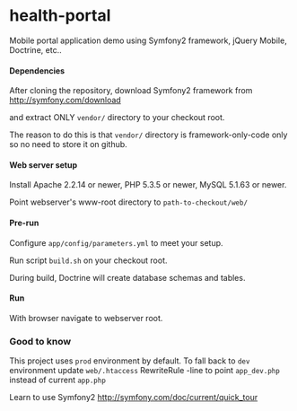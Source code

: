 health-portal
=============

Mobile portal application demo using Symfony2 framework, jQuery Mobile, Doctrine, etc..

#### Dependencies ####

After cloning the repository, download Symfony2 framework from http://symfony.com/download

and extract ONLY `vendor/` directory to your checkout root.

The reason to do this is that `vendor/` directory is framework-only-code only so no need to store it on github.

#### Web server setup ####

Install Apache 2.2.14 or newer, PHP 5.3.5 or newer, MySQL 5.1.63 or newer.

Point webserver's www-root directory to `path-to-checkout/web/`

#### Pre-run ####

Configure `app/config/parameters.yml` to meet your setup.

Run script `build.sh` on your checkout root.

During build, Doctrine will create database schemas and tables.

#### Run ####

With browser navigate to webserver root.

### Good to know ####

This project uses `prod` environment by default. To fall back to `dev` environment update `web/.htaccess`
RewriteRule -line to point `app_dev.php` instead of current `app.php`

Learn to use Symfony2 http://symfony.com/doc/current/quick_tour
